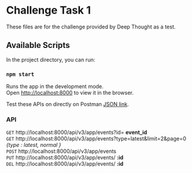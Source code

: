 # Challenge Task 1
 
 These files are for the challenge provided by Deep Thought as a test.
 
 ## Available Scripts

 In the project directory, you can run:

 ### `npm start`
 
 Runs the app in the development mode.\
 Open [http://localhost:8000](http://localhost:8000) to view it in the browser.

 Test these APIs on directly on Postman [JSON link](https://www.getpostman.com/collections/1f4f10f2ef2cd136b505).
 
 ### API
 
 `GET`  http://localhost:8000/api/v3/app/events?id= **event_id** \
 `GET`  http://localhost:8000/api/v3/app/events?type=latest&limit=2&page=0 _{type : latest, normal }_ \
 `POST` http://localhost:8000/api/v3/app/events \
 `PUT`  http://localhost:8000/api/v3/app/events/ **:id** \
 `DEL`  http://localhost:8000/api/v3/app/events/ **:id** 
